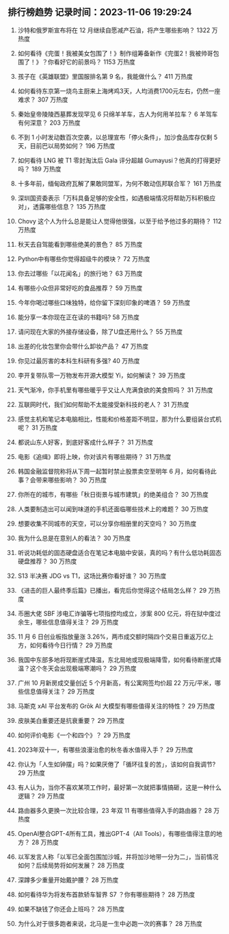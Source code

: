 
## 排行榜趋势 记录时间：2023-11-06 19:29:24
  
  1. 沙特和俄罗斯宣布将在 12 月继续自愿减产石油，将产生哪些影响？ 1322 万热度
    
  2. 如何看待《完蛋！我被美女包围了！》制作组筹备新作《完蛋2！我被帅哥包围了！》？你看好它的前景吗？ 1153 万热度
    
  3. 孩子在《英雄联盟》里国服排名第 9 名，我能做什么？ 411 万热度
    
  4. 如何看待东京第一烧鸟主厨来上海烤鸡3天，人均消费1700元左右，仍然一座难求？ 307 万热度
    
  5. 秦始皇帝陵陵西墓葬发现罕见 6 只绵羊羊车，古人为何用羊拉车？ 6 羊驾车有何深意？ 203 万热度
    
  6. 不到 1 小时发动数百次空袭，以总理宣布「停火条件」，加沙食品库存仅剩 5 天，目前巴以局势如何？ 196 万热度
    
  7. 如何看待 LNG 被 T1 零封淘汰后 Gala 评分超越 Gumayusi？他真的打得更好吗？ 189 万热度
    
  8. 十多年前，缅甸政府瓦解了果敢同盟军，为何不敢动佤邦联合军？ 161 万热度
    
  9. 深圳国资委表示「万科具备足够的安全性，如遇极端情况将帮助万科积极应对」，透露哪些信息？ 135 万热度
    
  10. Chovy 这个人为什么总是能让人觉得他很强，以至于给予他过多的期待？ 112 万热度
    
  11. 秋天去自驾能看到哪些绝美的景色？ 85 万热度
    
  12. Python中有哪些你觉得超级牛的模块？ 72 万热度
    
  13. 你去过哪些「以花闻名」的旅行地？ 63 万热度
    
  14. 有哪些小众但非常好吃的食品推荐？ 59 万热度
    
  15. 今年你喝过哪些口味独特，给你留下深刻印象的啤酒？ 59 万热度
    
  16. 能分享一本你现在正在读的书籍吗? 58 万热度
    
  17. 请问现在大家的外接存储设备，除了U盘还用什么？ 55 万热度
    
  18. 出差的化妆包里你会带什么卸妆产品？ 47 万热度
    
  19. 你见过最厉害的本科生科研有多强? 40 万热度
    
  20. 李开复带队零一万物发布开源大模型 Yi，如何解读？ 39 万热度
    
  21. 天气渐冷，你手机里有哪些暖乎乎又让人充满食欲的美食照吗？ 31 万热度
    
  22. 互联网时代，我们如何帮助不太能接受新科技的老人？ 31 万热度
    
  23. 感觉主机和笔记本电脑相比，性能和价格差距不明显，那为什么要组装台式机呢？ 31 万热度
    
  24. 都说山东人好客，到底好客成什么样子？ 31 万热度
    
  25. 电影《追缉》即将上映，你对该片有哪些期待？ 31 万热度
    
  26. 韩国金融监督院称将从下周一起暂时禁止股票卖空至明年 6 月，如何看待此事？会带来哪些影响？ 30 万热度
    
  27. 你所在的城市，有哪些「秋日街景与城市建筑」的绝美组合？ 30 万热度
    
  28. 人类要制造出可以闻到味道的手机还面临哪些技术上的难题？ 30 万热度
    
  29. 想要收集不同城市的天空，可以分享你相册里的天空吗？ 30 万热度
    
  30. 我为什么总是在意别人的看法？ 30 万热度
    
  31. 听说功耗低的固态硬盘适合在笔记本电脑中安装，真的吗？有什么低功耗固态硬盘推荐？ 30 万热度
    
  32. S13 半决赛 JDG vs T1，这场比赛你看好谁？ 30 万热度
    
  33. 《进击的巨人最终季后篇》已播出，看完后你觉得这个结局怎么样？ 29 万热度
    
  34. 币圈大佬 SBF 涉电汇诈骗等七项指控均成立，涉案 800 亿元，将在狱中度过余生，哪些信息值得关注？ 29 万热度
    
  35. 11 月 6 日创业板指放量涨 3.26%，两市成交额时隔四个交易日重返万亿上方，如何看待今日行情？ 29 万热度
    
  36. 我国中东部多地将现断崖式降温，东北局地或现极端降雪，如何看待断崖式降温？这个冬天会出现极端寒潮吗？ 29 万热度
    
  37. 广州 10 月新房成交量创近 5 个月新高，有公寓网签均价超 22 万元/平米，哪些信息值得关注？ 29 万热度
    
  38. 马斯克 xAI 平台发布的 Grōk AI 大模型有哪些值得关注的特性？ 29 万热度
    
  39. 皮肤美白重要还是抗衰重要？ 29 万热度
    
  40. 如何评价电影《一个和四个》？ 29 万热度
    
  41. 2023年双十一，有哪些浪漫治愈的秋冬香水值得入手？ 29 万热度
    
  42. 你认为「人生如钟摆」吗？如果厌倦了「循环往复的苦」，该如何自我调节? 29 万热度
    
  43. 有人认为，当你不喜欢某项工作时，最好第一次就把事情搞砸，这是一种什么逻辑？ 29 万热度
    
  44. 路由器多久更换一次比较合理，23 年双 11 有哪些值得入手的路由器？ 28 万热度
    
  45. OpenAI整合GPT-4所有工具，推出GPT-4（All Tools），有哪些值得注意的地方？ 28 万热度
    
  46. 以军发言人称「以军已全面包围加沙城，并将加沙地带一分为二」，当前情况如何？后续局势将如何发展？ 28 万热度
    
  47. 深蹲多少重量开始戴护腰？ 28 万热度
    
  48. 如何看待华为将发布首款轿车智界 S7 ？你有哪些期待？ 28 万热度
    
  49. 如果不缺钱了你还会上班吗？ 28 万热度
    
  50. 为什么对于很多跑者来说，北马是一生中必跑一次的赛事？ 28 万热度
    
